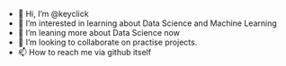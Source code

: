 - 👋 Hi, I’m @keyclick
- 👀 I’m interested in learning about Data Science and Machine Learning
- 🌱 I’m leaning more about Data Science now
- 💞️ I’m looking to collaborate on practise projects.
- 📫 How to reach me via github itself

<!---
keyclick/keyclick is a ✨ special ✨ repository because its `README.md` (this file) appears on your GitHub profile.
You can click the Preview link to take a look at your changes.
--->
